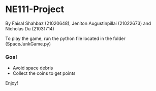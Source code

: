# NE111-Project
By Faisal Shahbaz (21020648), Jeniton Augustinpillai (21022673) and Nicholas Du (21031714)

To play the game, run the python file located in the folder (SpaceJunkGame.py)

### Goal
- Avoid space debris 
- Collect the coins to get points

Enjoy!
